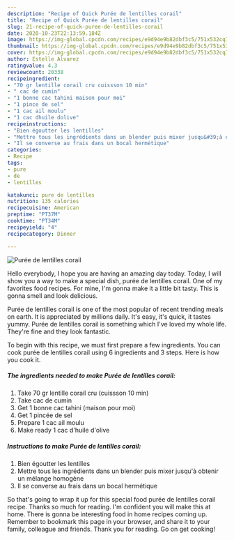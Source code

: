```yaml
---
description: "Recipe of Quick Purée de lentilles corail"
title: "Recipe of Quick Purée de lentilles corail"
slug: 21-recipe-of-quick-puree-de-lentilles-corail
date: 2020-10-23T22:13:59.184Z
image: https://img-global.cpcdn.com/recipes/e9d94e9b82dbf3c5/751x532cq70/puree-de-lentilles-corail-photo-principale-de-la-recette.jpg
thumbnail: https://img-global.cpcdn.com/recipes/e9d94e9b82dbf3c5/751x532cq70/puree-de-lentilles-corail-photo-principale-de-la-recette.jpg
cover: https://img-global.cpcdn.com/recipes/e9d94e9b82dbf3c5/751x532cq70/puree-de-lentilles-corail-photo-principale-de-la-recette.jpg
author: Estelle Alvarez
ratingvalue: 4.3
reviewcount: 20338
recipeingredient:
- "70 gr lentille corail cru cuissson 10 min"
- " cac de cumin"
- "1 bonne cac tahini maison pour moi"
- "1 pince de sel"
- "1 cac ail moulu"
- "1 cac dhuile dolive"
recipeinstructions:
- "Bien égoutter les lentilles"
- "Mettre tous les ingrédients dans un blender puis mixer jusqu&#39;à obtenir un mélange homogène"
- "Il se converse au frais dans un bocal hermétique"
categories:
- Recipe
tags:
- pure
- de
- lentilles

katakunci: pure de lentilles 
nutrition: 135 calories
recipecuisine: American
preptime: "PT37M"
cooktime: "PT34M"
recipeyield: "4"
recipecategory: Dinner

---
```



![Purée de lentilles corail](https://img-global.cpcdn.com/recipes/e9d94e9b82dbf3c5/751x532cq70/puree-de-lentilles-corail-photo-principale-de-la-recette.jpg)

Hello everybody, I hope you are having an amazing day today. Today, I will show you a way to make a special dish, purée de lentilles corail. One of my favorites food recipes. For mine, I'm gonna make it a little bit tasty. This is gonna smell and look delicious.



Purée de lentilles corail is one of the most popular of recent trending meals on earth. It is appreciated by millions daily. It's easy, it's quick, it tastes yummy. Purée de lentilles corail is something which I've loved my whole life. They're fine and they look fantastic.


To begin with this recipe, we must first prepare a few ingredients. You can cook purée de lentilles corail using 6 ingredients and 3 steps. Here is how you cook it.

<!--inarticleads1-->

##### The ingredients needed to make Purée de lentilles corail:

1. Take 70 gr lentille corail cru (cuissson 10 min)
1. Take  cac de cumin
1. Get 1 bonne cac tahini (maison pour moi)
1. Get 1 pincée de sel
1. Prepare 1 cac ail moulu
1. Make ready 1 cac d&#39;huile d&#39;olive




<!--inarticleads2-->

##### Instructions to make Purée de lentilles corail:

1. Bien égoutter les lentilles
1. Mettre tous les ingrédients dans un blender puis mixer jusqu&#39;à obtenir un mélange homogène
1. Il se converse au frais dans un bocal hermétique




So that's going to wrap it up for this special food purée de lentilles corail recipe. Thanks so much for reading. I'm confident you will make this at home. There is gonna be interesting food in home recipes coming up. Remember to bookmark this page in your browser, and share it to your family, colleague and friends. Thank you for reading. Go on get cooking!
